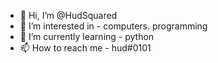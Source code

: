 - 👋 Hi, I’m @HudSquared
- 👀 I’m interested in - computers. programming
- 🌱 I’m currently learning - python
- 📫 How to reach me - hud#0101


